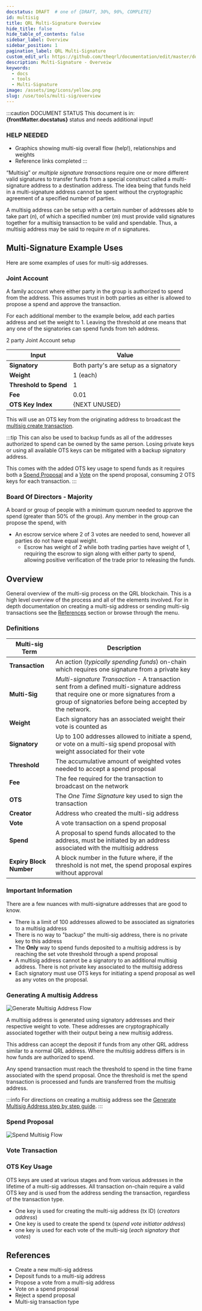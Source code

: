 ```yaml
---
docstatus: DRAFT  # one of {DRAFT, 30%, 90%, COMPLETE}
id: multisig
title: QRL Multi-Signature Overview
hide_title: false
hide_table_of_contents: false
sidebar_label: Overview
sidebar_position: 1
pagination_label: QRL Multi-Signature
custom_edit_url: https://github.com/theqrl/documentation/edit/master/docs/basics/what-is-qrl.md
description: Multi-Signature - Overveiw
keywords:
  - docs
  - tools
  - Multi-Signature
image: /assets/img/icons/yellow.png
slug: /use/tools/multi-sig/overview
---
```


:::caution DOCUMENT STATUS 
<span>This document is in: <b>{frontMatter.docstatus}</b> status and needs additional input!</span>

### HELP NEEDED

- Graphics showing multi-sig overall flow (help!), relationships and weights
- Reference links completed
:::


“Multisig” or *multiple signature transactions* require one or more different valid signatures to transfer funds from a special construct called a multi-signature address to a destination address. The idea being that funds held in a multi-signature address cannot be spent without the cryptographic agreement of a specified number of parties.

A multisig address can be setup with a certain number of addresses able to take part ($n$), of which a specified number ($m$) must provide valid signatures together for a multisig transaction to be valid and spendable. Thus, a multisig address may be said to require $m$ of $n$ signatures.

## Multi-Signature Example Uses

Here are some examples of uses for multi-sig addresses.

### Joint Account

A family account where either party in the group is authorized to spend from the address. This assumes trust in both parties as either is allowed to propose a spend and approve the transaction.

For each additional member to the example below, add each parties address and set the weight to 1. Leaving the threshold at one means that any one of the signatories can spend funds from teh address.

2 party Joint Account setup

| Input | Value | 
| --- | --- |
|**Signatory** | Both party's are setup as a signatory |
|**Weight** | 1 (each) |
|**Threshold to Spend** | 1 |
|**Fee** | 0.01 |
|**OTS Key Index**| {NEXT UNUSED} |

This will use an OTS key from the originating address to broadcast the [multisig create transaction](#).


:::tip
This can also be used to backup funds as all of the addresses authorized to spend can be owned by the same person. Losing private keys or using all available OTS keys can be mitigated with a backup signatory address. 

This comes with the added OTS key usage to spend funds as it requires both a [Spend Proposal](#) and a [Vote](#) on the spend proposal, consuming 2 OTS keys for each transaction.
:::


### Board Of Directors - Majority 

A board or group of people with a minimum quorum needed to approve the spend (greater than 50% of the group). Any member in the group can propose the spend, with 

- An escrow service where 2 of 3 votes are needed to send, however all parties do not have equal weight.
  - Escrow has weight of 2 while both trading parties have weight of 1, requiring the escrow to sign along with either party to spend, allowing positive verification of the trade prior to releasing the funds.

## Overview

General overview of the multi-sig process on the QRL blockchain. This is a high level overview of the process and all of the elements involved. For in depth documentation on creating a multi-sig address or sending multi-sig transactions see the [References](#references) section or browse through the menu.


### Definitions 

| Multi-sig Term | Description |
| ---- | ----------- |
| **Transaction** |   An action (*typically spending funds*) on-chain which requires one signature from a private key|
| **Multi-Sig** |  *Multi-signature Transaction* - A transaction sent from a defined multi-signature address that require one or more signatures from a group of signatories before being accepted by the network. |
| **Weight** | Each signatory has an associated weight their vote is counted as  |
| **Signatory** |   Up to 100 addresses allowed to initiate a spend, or vote on a multi-sig spend proposal with weight associated for their vote|
| **Threshold** | The accumulative amount of weighted votes needed to accept a spend proposal |
| **Fee** | The fee required for the transaction to broadcast on the network |
| **OTS** | The *One Time Signature* key used to sign the transaction |
| **Creator** | Address who created the multi-sig address |
| **Vote** | A vote transaction on a spend proposal |
| **Spend** | A proposal to spend funds allocated to the address, must be initiated by an address associated with the multisig address  |
| **Expiry Block Number** | A block number in the future where, if the threshold is not met, the spend proposal expires without approval |


### Important Information

There are a few nuances with multi-signature addresses that are good to know.

- There is a limit of 100 addresses allowed to be associated as signatories to a multisig address
- There is no way to "backup" the multi-sig address, there is no private key to this address
- The **Only** way to spend funds deposited to a multisig address is by reaching the set vote threshold through a spend proposal
- A multisig address cannot be a signatory to an additional multisig address. There is not private key associated to the multisig address
- Each signatory must use OTS keys for initiating a spend proposal as well as any votes on the proposal. 


### Generating A multisig Address

![Generate Multisig Address Flow](./assets/img/generate-multisig.png)

A multisig address is generated using signatory addresses and their respective weight to vote. These addresses are cryptographically associated together with their output being a new multisig address.

This address can accept the deposit if funds from any other QRL address similar to a normal QRL address. Where the multisig address differs is in how funds are authorized to spend.

Any spend transaction must reach the threshold to spend in the time frame associated with the spend proposal. Once the threshold is met the spend transaction is processed and funds are transferred from the multisig address.

:::info
For directions on creating a multisig address see the [Generate Multisig Address step by step guide](/tools/multisig/multisig-generate).
:::

### Spend Proposal
![Spend Multisig Flow](./assets/img/spend-vote.png)


### Vote Transaction


### OTS Key Usage

OTS keys are used at various stages and from various addresses in the lifetime of a multi-sig addresses. All transaction on-chain require a valid OTS key and is used from the address sending the transaction, regardless of the transaction type.

- One key is used for creating the multi-sig address (tx ID) (*creators address*)
- One key is used to create the spend tx (*spend vote initiator address*)
- one key is used for each vote of the multi-sig (*each signatory that votes*)



## References

- Create a new multi-sig address
- Deposit funds to a multi-sig address
- Propose a vote from a multi-sig address
- Vote on a spend proposal
- Reject a spend proposal
- Multi-sig transaction type 



